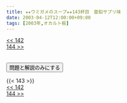 ```yaml
---
title: ★★ウミガメのスープ★★143杯目　亜鉛サプリ味
date: 2003-04-12T12:00:00+09:00
tags: [2003年,オカルト板]
---
```

<div class="th_left"><a href="../142"><< 142</a></div>
<div class="th_right"><a href="../144">144 >></a></div>
<br><br>
<script src="../../js/cupsoup.js"></script>
<form>
<input type="button" value="問題と解説のみにする" onClick="toggleCupsoup()">
</form>
{{< 143 >}}
<div class="th_left"><a href="../142"><< 142</a></div>
<div class="th_right"><a href="../144">144 >></a></div>
